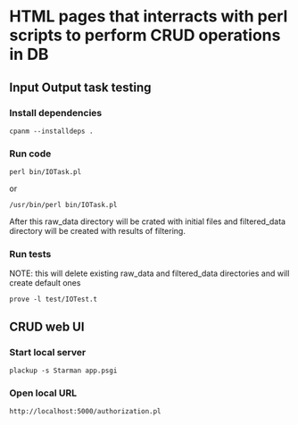 # HTML pages that interracts with perl scripts to perform CRUD operations in DB

## Input Output task testing

### Install dependencies

```
cpanm --installdeps .
```
### Run code

```
perl bin/IOTask.pl
```
or
```
/usr/bin/perl bin/IOTask.pl
```
After this raw_data directory will be crated with initial files and filtered_data directory will be created with results of filtering.

### Run tests
NOTE: this will delete existing raw_data and filtered_data directories and will create default ones
```
prove -l test/IOTest.t
```

## CRUD web UI

### Start local server

```
plackup -s Starman app.psgi
```
### Open local URL

```
http://localhost:5000/authorization.pl
```
